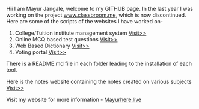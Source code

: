 Hii I am Mayur Jangale, welcome to my GITHUB page. In the last year I was working on the project www.classbroom.me, which is now discontinued. Here are some of the scripts of the websites I have worked on-

1. College/Tuition institute management system
[Visit>>](https://github.com/mayur-jangale/mayur-jangale.github.io/tree/master/colleges "Visit>>")
2. Online MCQ based test questions
[Visit>>](https://github.com/mayur-jangale/mayur-jangale.github.io/tree/master/test "Visit>>")
3. Web Based Dictionary
[Visit>>](https://github.com/mayur-jangale/mayur-jangale.github.io/tree/master/dictionary "Visit>>")
4. Voting portal
[Visit>>](https://github.com/mayur-jangale/mayur-jangale.github.io/tree/master/votes "Visit>>")

There is a README.md file in each folder leading to the installation of each tool.

Here is the notes website containing the notes created on various subjects [Visit>>](https://notefromclassbroom.blogspot.com/)

Visit my website for more information - [Mayurhere.live](https://www.mayurhere.live)
